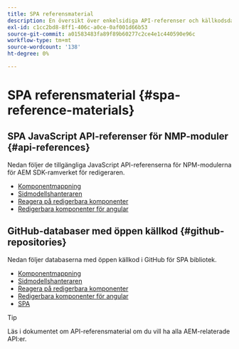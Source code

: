 ```yaml
---
title: SPA referensmaterial
description: En översikt över enkelsidiga API-referenser och källkodsdatabaser
exl-id: c1cc2bd8-8ff1-406c-a0ce-0af001d66b53
source-git-commit: a01583483fa89f89b60277c2ce4e1c440590e96c
workflow-type: tm+mt
source-wordcount: '138'
ht-degree: 0%

---
```


# SPA referensmaterial {#spa-reference-materials}

## SPA JavaScript API-referenser för NMP-moduler {#api-references}

Nedan följer de tillgängliga JavaScript API-referenserna för NPM-modulerna för AEM SDK-ramverket för redigeraren.

* [Komponentmappning](https://www.npmjs.com/package/@adobe/aem-spa-component-mapping)
* [Sidmodellshanteraren](https://www.npmjs.com/package/@adobe/aem-spa-model-manager)
* [Reagera på redigerbara komponenter](https://www.npmjs.com/package/@adobe/aem-react-editable-components)
* [Redigerbara komponenter för angular](https://www.npmjs.com/package/@adobe/aem-angular-editable-components)

## GitHub-databaser med öppen källkod {#github-repositories}

Nedan följer databaserna med öppen källkod i GitHub för SPA bibliotek.

* [Komponentmappning](https://github.com/adobe/aem-spa-component-mapping)
* [Sidmodellshanteraren](https://github.com/adobe/aem-spa-page-model-manager)
* [Reagera på redigerbara komponenter](https://github.com/adobe/aem-react-editable-components)
* [Redigerbara komponenter för angular](https://github.com/adobe/aem-angular-editable-components)
* [SPA](https://github.com/adobe/aem-spa-project-core)

>[!TIP]
>
>Läs i dokumentet om API-referensmaterial om du vill ha alla AEM-relaterade API:er.

